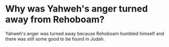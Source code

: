# Why was Yahweh's anger turned away from Rehoboam?

Yahweh's anger was turned away because Rehoboam humbled himself and there was still some good to be found in Judah. 